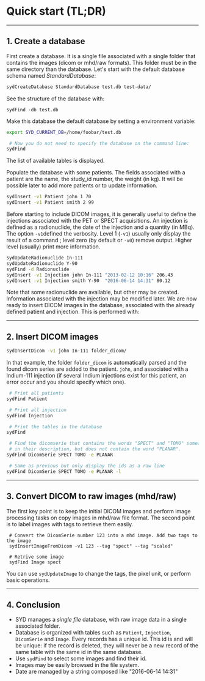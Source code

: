 

# Quick start (TL;DR)

<!-- toc -->

-----------------------------------------------------
## 1. Create a database

First create a database. It is a single file associated with a single folder that contains the images (dicom or mhd/raw formats). This folder must be in the same directory than the database. Let's start with the default database schema named *StandardDatabase*:

```bash
sydCreateDatabase StandardDatabase test.db test-data/
```

See the structure of the database with:
```
sydFind -db test.db
```

Make this database the default database by setting a environment variable:
```bash
export SYD_CURRENT_DB=/home/foobar/test.db

 # Now you do not need to specify the database on the command line:
sydFind
```

The list of available tables is displayed.


Populate the database with some patients. The fields associated with a patient are the name, the study_id number, the weight (in kg). It will be possible later to add more patients or to update information.

```sh
sydInsert -v1 Patient john 1 70
sydInsert -v1 Patient smith 2 99
```

Before starting to include DICOM images, it is generally useful to define the injections associated with the PET or SPECT acquisitions. An injection is defined as a radionuclide, the date of the injection and a quantity (in MBq). The option `-v1`defined the verbosity. Level 1 (`-v1`) usually only display the result of a command ; level zero (by default or `-v0`) remove output. Higher level (usually) print more information.

```sh
sydUpdateRadionuclide In-111
sydUpdateRadionuclide Y-90
sydFind -d Radionuclide
sydInsert -v1 Injection john In-111 "2013-02-12 10:16" 206.43
sydInsert -v1 Injection smith Y-90  "2016-06-14 14:31" 80.12
```

Note that some radionuclide are available, but other may be created. Information associated with the injection may be modified later. We are now ready to insert DICOM images in the database, associated with the already defined patient and injection. This is performed with:

----------------------------------------------------------
## 2. Insert DICOM images

```sh
sydInsertDicom -v1 john In-111 folder_dicom/
```

In that example, the folder  `folder_dicom` is automatically parsed and the found dicom series are added to the patient. `john`, and associated with a Indium-111 injection (if several Indium injections exist for this patient, an error occur and you should specify which one). 

```sh
 # Print all patients
sydFind Patient

 # Print all injection
sydFind Injection

 # Print the tables in the database
sydFind

 # Find the dicomserie that contains the words "SPECT" and "TOMO" somewhere
 # in their description, but does not contain the word "PLANAR".
sydFind DicomSerie SPECT TOMO -e PLANAR

 # Same as previous but only display the ids as a raw line
sydFind DicomSerie SPECT TOMO -e PLANAR -l
```

----------------------------------------------------------
## 3. Convert DICOM to raw images (mhd/raw)

The first key point is to keep the initial DICOM images and perform image processing tasks on copy images in mhd/raw file format. The second point is to label images with tags to retrieve them easily.

```
 # Convert the DicomSerie number 123 into a mhd image. Add two tags to the image
 sydInsertImageFromDicom -v1 123 --tag "spect" --tag "scaled"

 # Retrive some image
 sydFind Image spect
```

You can use `sydUpdateImage` to change the tags, the pixel unit, or perform basic operations.


----------------------------------------------------------
## 4. Conclusion


* SYD manages a *single file* database, with raw image data in a single associated folder.
* Database is organized with tables such as `Patient`, `Injection`, `DicomSerie` and `Image`. Every records has a unique id. This id is and will be unique: if the record is deleted, they will never be a new record of the same table with the same id in the same database.
* Use ```sydFind``` to select some images and find their id.
* Images may be easily browsed in the file system.
* Date are managed by a string composed like "2016-06-14 14:31"


<!-- ## Select and convert DICOM to ITK ready -->

<!-- The previous step may be considered as a first step to define more or less "stable" data in the database. Now image processing and computation could be performed and will be also stored in the database. We consider that DICOM image are reaad-only, every process will be performed on image stored in another format. ITK Metafile (mhd/raw) is the default image format. -->
